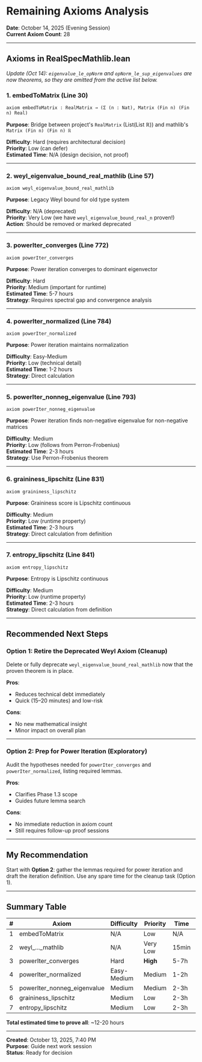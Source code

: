 # Remaining Axioms Analysis

**Date**: October 14, 2025 (Evening Session)  
**Current Axiom Count**: 28

---

## Axioms in RealSpecMathlib.lean

*Update (Oct 14): `eigenvalue_le_opNorm` and `opNorm_le_sup_eigenvalues` are now theorems, so they are omitted from the active list below.*

### 1. embedToMatrix (Line 30)
```lean
axiom embedToMatrix : RealMatrix → (Σ (n : Nat), Matrix (Fin n) (Fin n) Real)
```

**Purpose**: Bridge between project's `RealMatrix` (List(List ℝ)) and mathlib's `Matrix (Fin n) (Fin n) ℝ`

**Difficulty**: Hard (requires architectural decision)  
**Priority**: Low (can defer)  
**Estimated Time**: N/A (design decision, not proof)

---

### 2. weyl_eigenvalue_bound_real_mathlib (Line 57)
```lean
axiom weyl_eigenvalue_bound_real_mathlib
```

**Purpose**: Legacy Weyl bound for old type system

**Difficulty**: N/A (deprecated)  
**Priority**: Very Low (we have `weyl_eigenvalue_bound_real_n` proven!)  
**Action**: Should be removed or marked deprecated

---

### 3. powerIter_converges (Line 772)
```lean
axiom powerIter_converges
```

**Purpose**: Power iteration converges to dominant eigenvector

**Difficulty**: Hard  
**Priority**: Medium (important for runtime)  
**Estimated Time**: 5-7 hours  
**Strategy**: Requires spectral gap and convergence analysis

---

### 4. powerIter_normalized (Line 784)
```lean
axiom powerIter_normalized
```

**Purpose**: Power iteration maintains normalization

**Difficulty**: Easy-Medium  
**Priority**: Low (technical detail)  
**Estimated Time**: 1-2 hours  
**Strategy**: Direct calculation

---

### 5. powerIter_nonneg_eigenvalue (Line 793)
```lean
axiom powerIter_nonneg_eigenvalue
```

**Purpose**: Power iteration finds non-negative eigenvalue for non-negative matrices

**Difficulty**: Medium  
**Priority**: Low (follows from Perron-Frobenius)  
**Estimated Time**: 2-3 hours  
**Strategy**: Use Perron-Frobenius theorem

---

### 6. graininess_lipschitz (Line 831)
```lean
axiom graininess_lipschitz
```

**Purpose**: Graininess score is Lipschitz continuous

**Difficulty**: Medium  
**Priority**: Low (runtime property)  
**Estimated Time**: 2-3 hours  
**Strategy**: Direct calculation from definition

---

### 7. entropy_lipschitz (Line 841)
```lean
axiom entropy_lipschitz
```

**Purpose**: Entropy is Lipschitz continuous

**Difficulty**: Medium  
**Priority**: Low (runtime property)  
**Estimated Time**: 2-3 hours  
**Strategy**: Direct calculation from definition

---

## Recommended Next Steps

### Option 1: Retire the Deprecated Weyl Axiom (Cleanup)
Delete or fully deprecate `weyl_eigenvalue_bound_real_mathlib` now that the proven theorem is in place.

**Pros**:
- Reduces technical debt immediately
- Quick (15–20 minutes) and low-risk

**Cons**:
- No new mathematical insight
- Minor impact on overall plan

---

### Option 2: Prep for Power Iteration (Exploratory)
Audit the hypotheses needed for `powerIter_converges` and `powerIter_normalized`, listing required lemmas.

**Pros**:
- Clarifies Phase 1.3 scope
- Guides future lemma search

**Cons**:
- No immediate reduction in axiom count
- Still requires follow-up proof sessions

---

## My Recommendation

Start with **Option 2**: gather the lemmas required for power iteration and draft the iteration definition. Use any spare time for the cleanup task (Option 1).

---

## Summary Table

| # | Axiom | Difficulty | Priority | Time | Impact |
|---|-------|------------|----------|------|--------|
| 1 | embedToMatrix | N/A | Low | N/A | Design |
| 2 | weyl_..._mathlib | N/A | Very Low | 15min | Cleanup |
| 3 | powerIter_converges | Hard | **High** | 5-7h | **High** |
| 4 | powerIter_normalized | Easy-Medium | Medium | 1-2h | Medium |
| 5 | powerIter_nonneg_eigenvalue | Medium | Medium | 2-3h | Medium |
| 6 | graininess_lipschitz | Medium | Low | 2-3h | Low |
| 7 | entropy_lipschitz | Medium | Low | 2-3h | Low |

**Total estimated time to prove all**: ~12-20 hours

---

**Created**: October 13, 2025, 7:40 PM  
**Purpose**: Guide next work session  
**Status**: Ready for decision
